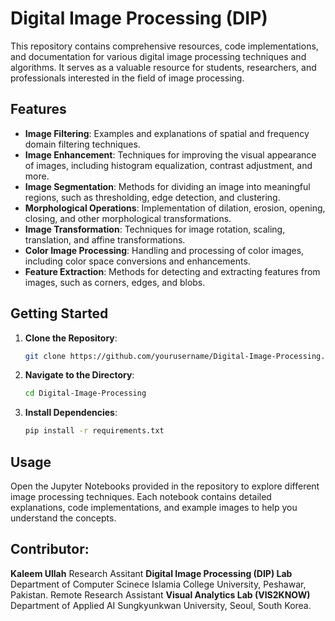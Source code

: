 # Digital Image Processing (DIP)

This repository contains comprehensive resources, code implementations, and documentation for various digital image processing techniques and algorithms. It serves as a valuable resource for students, researchers, and professionals interested in the field of image processing.

## Features

- **Image Filtering**: Examples and explanations of spatial and frequency domain filtering techniques.
- **Image Enhancement**: Techniques for improving the visual appearance of images, including histogram equalization, contrast adjustment, and more.
- **Image Segmentation**: Methods for dividing an image into meaningful regions, such as thresholding, edge detection, and clustering.
- **Morphological Operations**: Implementation of dilation, erosion, opening, closing, and other morphological transformations.
- **Image Transformation**: Techniques for image rotation, scaling, translation, and affine transformations.
- **Color Image Processing**: Handling and processing of color images, including color space conversions and enhancements.
- **Feature Extraction**: Methods for detecting and extracting features from images, such as corners, edges, and blobs.

## Getting Started

1. **Clone the Repository**:
    ```sh
    git clone https://github.com/yourusername/Digital-Image-Processing.git
    ```
2. **Navigate to the Directory**:
    ```sh
    cd Digital-Image-Processing
    ```
3. **Install Dependencies**:
    ```sh
    pip install -r requirements.txt
    ```

## Usage

Open the Jupyter Notebooks provided in the repository to explore different image processing techniques. Each notebook contains detailed explanations, code implementations, and example images to help you understand the concepts.

## Contributor:

**Kaleem Ullah**
Research Assitant **Digital Image Processing (DIP) Lab** Department of Computer Scinece Islamia College University, Peshawar, Pakistan.
Remote Research Assistant **Visual Analytics Lab (VIS2KNOW)** Department of Applied AI Sungkyunkwan University, Seoul, South Korea.
